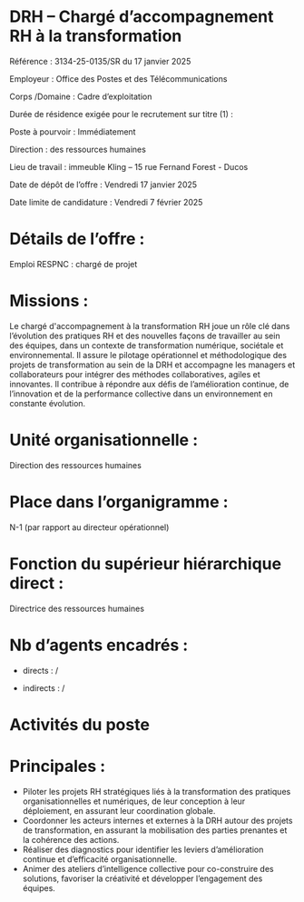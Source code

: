 # DRH – Chargé d’accompagnement RH à la transformation

Référence : 3134-25-0135/SR du 17 janvier 2025

Employeur : Office des Postes et des Télécommunications

Corps /Domaine : Cadre d’exploitation

Durée de résidence exigée pour le recrutement sur titre (1) :

Poste à pourvoir : Immédiatement

Direction : des ressources humaines

Lieu de travail : immeuble Kling – 15 rue Fernand Forest - Ducos

Date de dépôt de l’offre : Vendredi 17 janvier 2025

Date limite de candidature : Vendredi 7 février 2025

# Détails de l’offre :

Emploi RESPNC : chargé de projet

# Missions :

Le chargé d'accompagnement à la transformation RH joue un rôle clé dans l’évolution des pratiques RH et des nouvelles façons de travailler au sein des équipes, dans un contexte de transformation numérique, sociétale et environnemental. Il assure le pilotage opérationnel et méthodologique des projets de transformation au sein de la DRH et accompagne les managers et collaborateurs pour intégrer des méthodes collaboratives, agiles et innovantes. Il contribue à répondre aux défis de l’amélioration continue, de l’innovation et de la performance collective dans un environnement en constante évolution.

# Unité organisationnelle :

Direction des ressources humaines

# Place dans l’organigramme :

N-1 (par rapport au directeur opérationnel)

# Fonction du supérieur hiérarchique direct :

Directrice des ressources humaines

# Nb d’agents encadrés :

- directs : /

- indirects : /

# Activités du poste

# Principales :

- Piloter les projets RH stratégiques liés à la transformation des pratiques organisationnelles et numériques, de leur conception à leur déploiement, en assurant leur coordination globale.
- Coordonner les acteurs internes et externes à la DRH autour des projets de transformation, en assurant la mobilisation des parties prenantes et la cohérence des actions.
- Réaliser des diagnostics pour identifier les leviers d’amélioration continue et d’efficacité organisationnelle.
- Animer des ateliers d’intelligence collective pour co-construire des solutions, favoriser la créativité et développer l’engagement des équipes.